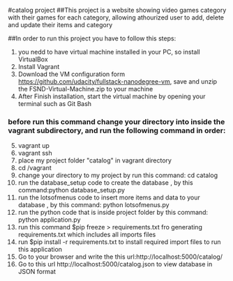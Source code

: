 #catalog project
##This project is a website showing video games category with their games for each category, allowing athourized user to add, delete and update their items and category

##In order to run this project you have to follow this steps:
1. you nedd to have virtual machine installed in your PC, so install VirtualBox
2. Install Vagrant
3. Download the VM configuration  form https://github.com/udacity/fullstack-nanodegree-vm, save and unzip the FSND-Virtual-Machine.zip to your machine
4. After Finish installation, start the virtual machine by opening your terminal such as Git Bash

### before run this command change your directory into inside the vagrant subdirectory, and run the following command in order:
5. vagrant up
6. vagrant ssh
7. place my project folder "catalog" in vagrant directory
8. cd /vagrant
9. change your directory to my project by run this command: cd catalog
10. run the database_setup code to create the database , by this command:python database_setup.py
11. run the lotsofmenus code to insert more items and data to your database , by this command: python lotsofmenus.py
12. run the python code that is inside project folder by this command: python application.py
13. run this command $pip freeze > requirements.txt fro generating requirements.txt which includes all imports files
14. run $pip install -r requirements.txt to install required import files to run this application
15. Go to your browser and write the this url:http://localhost:5000/catalog/
16. Go to this url http://localhost:5000/catalog.json to view database in JSON format




